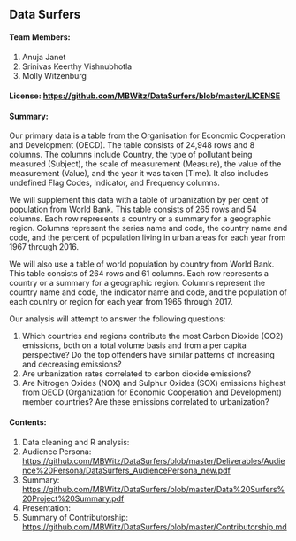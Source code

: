 ## Data Surfers

#### Team Members:
1. Anuja Janet
2. Srinivas Keerthy Vishnubhotla
3. Molly Witzenburg

#### License: https://github.com/MBWitz/DataSurfers/blob/master/LICENSE

#### Summary:
Our primary data is a table from the Organisation for Economic Cooperation and Development (OECD). The table consists of 24,948 rows and 8 columns. The columns include Country, the type of pollutant being measured (Subject), the scale of measurement (Measure), the value of the measurement (Value), and the year it was taken (Time). It also includes undefined Flag Codes, Indicator, and Frequency columns.

We will supplement this data with a table of urbanization by per cent of population from World Bank. This table consists of  265 rows and 54 columns. Each row represents a country or a summary for a geographic region. Columns represent the series name and code, the country name and code, and the percent of population living in urban areas for each year from 1967 through 2016.

We will also use a table of world population by country from World Bank. This table consists of 264 rows and 61 columns. Each row represents a country or a summary for a geographic region. Columns represent the country name and code, the indicator name and code, and the population of each country or region for each year from 1965 through 2017.

Our analysis will attempt to answer the following questions:
1. Which countries and regions contribute the most Carbon Dioxide (CO2) emissions, both on a total volume basis and from a per capita perspective? Do the top offenders have similar patterns of increasing and decreasing emissions?   
2. Are urbanization rates correlated to carbon dioxide emissions?
3. Are Nitrogen Oxides (NOX) and Sulphur Oxides (SOX) emissions highest from OECD (Organization for Economic Cooperation and Development) member countries? Are these emissions correlated to urbanization?


#### Contents:
1. Data cleaning and R analysis: 
2. Audience Persona: https://github.com/MBWitz/DataSurfers/blob/master/Deliverables/Audience%20Persona/DataSurfers_AudiencePersona_new.pdf
3. Summary: https://github.com/MBWitz/DataSurfers/blob/master/Data%20Surfers%20Project%20Summary.pdf
4. Presentation:
5. Summary of Contributorship: https://github.com/MBWitz/DataSurfers/blob/master/Contributorship.md
